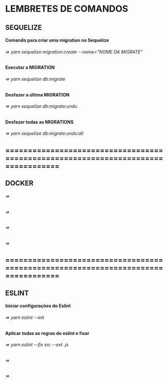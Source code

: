 # LEMBRETES DE COMANDOS


## SEQUELIZE

#### Comando para criar uma migration no Sequelize
###### => yarn sequelize migration:create --name="NOME DA MIGRATE"


#### Executar a MIGRATION
###### => yarn sequelize db:migrate


#### Desfazer a última MIGRATION
###### => yarn sequelize db:migrate:undu


#### Desfazer todas as MIGRATIONS
###### => yarn sequelize db:migrate:undu:all

## ==================================================================================

## DOCKER

#### 
###### => 


#### 
###### => 

#### 
###### => 


#### 
###### => 

## ==================================================================================

## ESLINT

#### Iniciar configurações do Eslint
###### => yarn eslint --init


#### Aplicar todas as regras do eslint e fixar
###### => yarn eslint --fix src --ext .js

#### 
###### => 


#### 
###### => 
